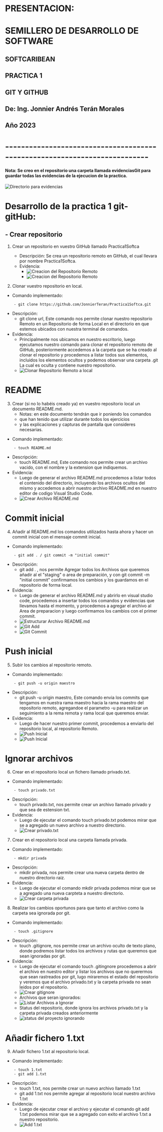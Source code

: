 # PRESENTACION:
# SEMILLERO DE DESARROLLO DE SOFTWARE
## SOFTCARIBEAN
## PRACTICA 1
## GIT Y GITHUB

## De: Ing. Jonnier Andrés Terán Morales
## Año 2023

# --------------------------------------------------------------------------
#### Nota: Se creo en el repositorio una carpeta llamada evidenciasGit para guardar todas las evidencias de la ejecucion de la practica.
![Directorio para evidencias](./EvidenciasGit/DirectorioEvidenciasGit.PNG)


# Desarrollo de la practica 1 git-gitHub:
## - Crear repositorio
1. Crear un repositorio en vuestro GitHub llamado Practica1Softca
    - Descripción: Se crea un repositorio remoto en GitHub, el cual   llevara por nombre Practica1Softca.	
    - Evidencia: 
        - ![Creacion del Repositorio Remoto](./EvidenciasGit/CrearRepositorio1.png)
        - ![Creacion del Repositorio Remoto](./EvidenciasGit/RespositorioCreado.png)

2. Clonar vuestro repositorio en local.
-	Comando implementado:  
~~~
    - git clone https://github.com/JonnierTeran/Practica1Softca.git
~~~
-	Descripción: 
    - git clone url, Este comando nos permite clonar nuestro repositorio Remoto en un Repositorio de forma Local en el directorio en que estemos ubicados con nuestra terminal de comandos.
-	Evidencia: 
    - Principalmente nos ubicamos en nuestro escritorio, luego ejecutamos nuestro comando para clonar el repositorio remoto de GitHub, posteriormente accedemos a la carpeta que se ha creado al clonar el repositorio y procedemos a listar todos sus elementos, incluidos los elementos ocultos y podemos observar una carpeta .git La cual es oculta y contiene nuestro repositorio.
    - ![Clonar  Repositorio Remoto a local](./EvidenciasGit/ClonarRepositorio.png)

# README
3. Crear (si no lo habéis creado ya) en vuestro repositorio local un documento README.md.
    * Notas: en este documento tendrán que ir poniendo los comandos
    * que han tenido que utilizar durante todos los ejercicios
    * y las explicaciones y capturas de pantalla que consideres necesarias.

-  Comando implementado:  
~~~
    - touch README.md
~~~
-	Descripción: 
    - touch README.md, Este comando nos permite crear un archivo vacido, con el nombre y la extension que indiquemos.
-	Evidencia: 
    - Luego de generar el archivo README.md procedemos a listar todos el contenido del directorio, incluyendo los archivos ocultos del mismo y accedemos a abrir nuestro archivo README.md en nuestro editor de codigo Visual Studio Code.
    - ![Crear Archivo README.md](./EvidenciasGit/CreacionReadme.PNG)

# Commit inicial
4. Añadir al README.md los comandos utilizados hasta ahora y hacer un commit inicial con el mensaje commit inicial.
-  Comando implementado:  
~~~
    - git add . / git commit -m "initial commit"
~~~
-	Descripción: 
    - git add . , nos permite Agregar todos los Archivos que queremos añadir al el "staging" o area de preparación, y con git commit -m "initial commit" confirmamos los cambios y los guardamos en el repositorio de forma local.
-	Evidencia: 
    - Luego de generar el archivo README.md y abrirlo en visual studio code, procedemos a insertar todos los comandos y evidencias que llevamos hasta el momento, y procedemos a agregar el archivo al Area de preparacion y luego confirmamos los cambios con el primer commit.
    - ![Estructurar Archivo README.md](./EvidenciasGit/EstructuraReadme.PNG)
    - ![Git Add](./EvidenciasGit/gitadd.PNG)
    - ![Git Commit](./EvidenciasGit/gitcommit.PNG)

# Push inicial
5. Subir los cambios al repositorio remoto.
-  Comando implementado:  
~~~
    - git push -u origin maestro
~~~
-	Descripción: 
    - git push -u origin maestro, Este comando envia los commits que tengamos en nuestra rama maestro hacia la rama maestro del repositorio remoto, agregandoe el parametro -u para realizar un seguimiento a la rema remota y rama local que queremos enviar. 
-	Evidencia: 
    - Luego de hacer nuestro primer commit, procedemos a enviarlo  del repositorio local, al repositorio Remoto.
    - ![Push Inicial](./EvidenciasGit/gitpush.PNG)
    - ![Push Inicial](./EvidenciasGit/pushremoto.PNG)

# Ignorar archivos
6. Crear en el repositorio local un fichero llamado privado.txt.
-  Comando implementado:  
~~~
    - touch privado.txt
~~~
-	Descripción: 
    - touch privado.txt, nos permite crear un archivo llamado privado y que sea de estension txt.
-	Evidencia: 
    - Luego de ejecutar el comando touch privado.txt podemos mirar que se a agregado un nuevo archivo a nuestro directorio.
    - ![Crear privado.txt](./EvidenciasGit/CrearPrivado.PNG)

7. Crear en el repositorio local una carpeta llamada privada.
-  Comando implementado:  
~~~
    - mkdir privada
~~~
-	Descripción: 
    - mkdir privada, nos permite crear una nueva carpeta dentro de nuestro directorio raiz.
-	Evidencia: 
    - Luego de ejecutar el comando mkdir privada podemos mirar que se a agregado una nueva carpteta  a nuestro directorio.
    - ![Crear carpeta privada](./EvidenciasGit/Carpeta%20privada.PNG)
8. Realizar los cambios oportunos para que tanto el archivo como la carpeta sea ignorada por git.
-  Comando implementado:  
~~~
    - touch .gitignore
~~~
-	Descripción: 
    - touch .gitignore, nos permite crear un archivo oculto de texto plano, donde podremos listar todos los archivos y rutas que queremos que sean ignoradas por git.
-	Evidencia: 
    - Luego de ejecutar el comando touch .gitingnore procedemos a abrir el archivo en nuestro editor y listar los archivos que no querermos que sean rastreados por git, lugo miraremos el estado del repositorio y veremos que el archivo privado.txt y la carpeta privada no sean leidos por el repositorio.
    - ![Crear gitignore](./EvidenciasGit/creargitignore.PNG)
    - Archivos que seran ignorados:
    - ![Listar Archivos a Ignorar](./EvidenciasGit/ArchivosIgnorados.PNG)
    - Status del repositorio, donde ignora los archivos privado.txt y la carpeta privada creados anteriormente
    - ![status del proyecto ignorando](./EvidenciasGit/StatusIgnored.PNG)

# Añadir fichero 1.txt
9. Añadir fichero 1.txt al repositorio local.
-  Comando implementado:  
~~~
    - touch 1.txt
    - git add 1.txt
~~~
-	Descripción: 
    - touch 1.txt, nos permite crear un nuevo archivo llamado 1.txt
    - git add 1.txt nos permite agregar al repositorio local nuestro archivo 1.txt
-	Evidencia: 
    - Luego de ejecutar crear el archivo y ejecutar el comando git add 1.txt podemos mirar que se a agregado con exito el archivo 1.txt a nuestro repositorio.
    - ![Add 1.txt](./EvidenciasGit/add1txt.PNG)

